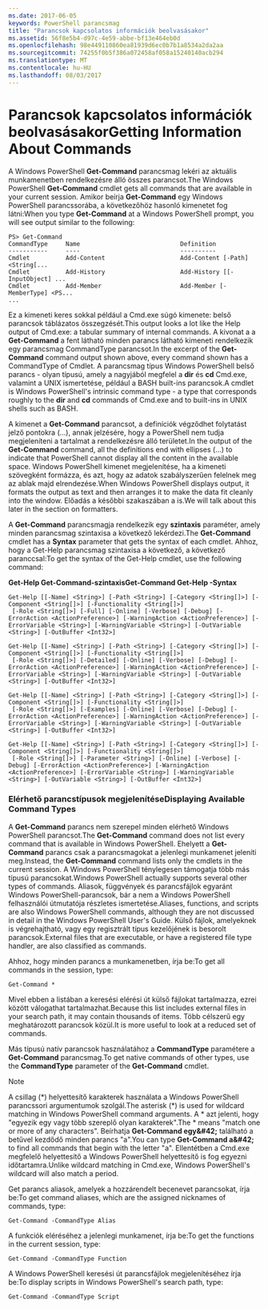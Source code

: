 ```yaml
---
ms.date: 2017-06-05
keywords: PowerShell parancsmag
title: "Parancsok kapcsolatos információk beolvasásakor"
ms.assetid: 56f8e5b4-d97c-4e59-abbe-bf13e464eb0d
ms.openlocfilehash: 98e449110860ea81939d6ec0b7b1a8534a2da2aa
ms.sourcegitcommit: 74255f0b5f386a072458af058a15240140acb294
ms.translationtype: MT
ms.contentlocale: hu-HU
ms.lasthandoff: 08/03/2017
---
```

# <a name="getting-information-about-commands"></a><span data-ttu-id="5e86f-103">Parancsok kapcsolatos információk beolvasásakor</span><span class="sxs-lookup"><span data-stu-id="5e86f-103">Getting Information About Commands</span></span>
<span data-ttu-id="5e86f-104">A Windows PowerShell **Get-Command** parancsmag lekéri az aktuális munkamenetben rendelkezésre álló összes parancsot.</span><span class="sxs-lookup"><span data-stu-id="5e86f-104">The Windows PowerShell **Get-Command** cmdlet gets all commands that are available in your current session.</span></span> <span data-ttu-id="5e86f-105">Amikor beírja **Get-Command** egy Windows PowerShell parancssorába, a következőhöz hasonló kimenetet fog látni:</span><span class="sxs-lookup"><span data-stu-id="5e86f-105">When you type **Get-Command** at a Windows PowerShell prompt, you will see output similar to the following:</span></span>

```
PS> Get-Command
CommandType     Name                            Definition
-----------     ----                            ----------
Cmdlet          Add-Content                     Add-Content [-Path] <String[...
Cmdlet          Add-History                     Add-History [[-InputObject] ...
Cmdlet          Add-Member                      Add-Member [-MemberType] <PS...
...
```

<span data-ttu-id="5e86f-106">Ez a kimeneti keres sokkal például a Cmd.exe súgó kimenete: belső parancsok táblázatos összegzését.</span><span class="sxs-lookup"><span data-stu-id="5e86f-106">This output looks a lot like the Help output of Cmd.exe: a tabular summary of internal commands.</span></span> <span data-ttu-id="5e86f-107">A kivonat a a **Get-Command** a fent látható minden parancs látható kimeneti rendelkezik egy parancsmag CommandType parancsot.</span><span class="sxs-lookup"><span data-stu-id="5e86f-107">In the excerpt of the **Get-Command** command output shown above, every command shown has a CommandType of Cmdlet.</span></span> <span data-ttu-id="5e86f-108">A parancsmag típus Windows PowerShell belső parancs - olyan típusú, amely a nagyjából megfelel a **dir** és **cd** Cmd.exe, valamint a UNIX ismertetése, például a BASH built-ins parancsok.</span><span class="sxs-lookup"><span data-stu-id="5e86f-108">A cmdlet is Windows PowerShell's intrinsic command type - a type that corresponds roughly to the **dir** and **cd** commands of Cmd.exe and to built-ins in UNIX shells such as BASH.</span></span>

<span data-ttu-id="5e86f-109">A kimenet a **Get-Command** parancsot, a definíciók végződhet folytatást jelző pontokra (...), annak jelzésére, hogy a PowerShell nem tudja megjeleníteni a tartalmat a rendelkezésre álló területet.</span><span class="sxs-lookup"><span data-stu-id="5e86f-109">In the output of the **Get-Command** command, all the definitions end with ellipses (...) to indicate that PowerShell cannot display all the content in the available space.</span></span> <span data-ttu-id="5e86f-110">Windows PowerShell kimenet megjelenítése, ha a kimeneti szövegként formázza, és azt, hogy az adatok szabályszerűen felelnek meg az ablak majd elrendezése.</span><span class="sxs-lookup"><span data-stu-id="5e86f-110">When Windows PowerShell displays output, it formats the output as text and then arranges it to make the data fit cleanly into the window.</span></span> <span data-ttu-id="5e86f-111">Előadás a későbbi szakaszában a is.</span><span class="sxs-lookup"><span data-stu-id="5e86f-111">We will talk about this later in the section on formatters.</span></span>

<span data-ttu-id="5e86f-112">A **Get-Command** parancsmagja rendelkezik egy **szintaxis** paraméter, amely minden parancsmag szintaxisa a következő lekérdezi.</span><span class="sxs-lookup"><span data-stu-id="5e86f-112">The **Get-Command** cmdlet has a **Syntax** parameter that gets the syntax of each cmdlet.</span></span> <span data-ttu-id="5e86f-113">Ahhoz, hogy a Get-Help parancsmag szintaxisa a következő, a következő paranccsal:</span><span class="sxs-lookup"><span data-stu-id="5e86f-113">To get the syntax of the Get-Help cmdlet, use the following command:</span></span>

<span data-ttu-id="5e86f-114">**Get-Help Get-Command-szintaxis**</span><span class="sxs-lookup"><span data-stu-id="5e86f-114">**Get-Command Get-Help -Syntax**</span></span>

```
Get-Help [[-Name] <String>] [-Path <String>] [-Category <String[]>] [-Component <String[]>] [-Functionality <String[]>]
 [-Role <String[]>] [-Full] [-Online] [-Verbose] [-Debug] [-ErrorAction <ActionPreference>] [-WarningAction <ActionPreference>] [-ErrorVariable <String>] [-WarningVariable <String>] [-OutVariable <String>] [-OutBuffer <Int32>]

Get-Help [[-Name] <String>] [-Path <String>] [-Category <String[]>] [-Component <String[]>] [-Functionality <String[]>]
 [-Role <String[]>] [-Detailed] [-Online] [-Verbose] [-Debug] [-ErrorAction <ActionPreference>] [-WarningAction <ActionPreference>] [-ErrorVariable <String>] [-WarningVariable <String>] [-OutVariable <String>] [-OutBuffer <Int32>]

Get-Help [[-Name] <String>] [-Path <String>] [-Category <String[]>] [-Component <String[]>] [-Functionality <String[]>]
 [-Role <String[]>] [-Examples] [-Online] [-Verbose] [-Debug] [-ErrorAction <ActionPreference>] [-WarningAction <ActionPreference>] [-ErrorVariable <String>] [-WarningVariable <String>] [-OutVariable <String>] [-OutBuffer <Int32>]

Get-Help [[-Name] <String>] [-Path <String>] [-Category <String[]>] [-Component <String[]>] [-Functionality <String[]>]
 [-Role <String[]>] [-Parameter <String>] [-Online] [-Verbose] [-Debug] [-ErrorAction <ActionPreference>] [-WarningAction <ActionPreference>] [-ErrorVariable <String>] [-WarningVariable <String>] [-OutVariable <String>] [-OutBuffer <Int32>]
```

### <a name="displaying-available-command-types"></a><span data-ttu-id="5e86f-115">Elérhető parancstípusok megjelenítése</span><span class="sxs-lookup"><span data-stu-id="5e86f-115">Displaying Available Command Types</span></span>
<span data-ttu-id="5e86f-116">A **Get-Command** parancs nem szerepel minden elérhető Windows PowerShell parancsot.</span><span class="sxs-lookup"><span data-stu-id="5e86f-116">The **Get-Command** command does not list every command that is available in Windows PowerShell.</span></span> <span data-ttu-id="5e86f-117">Ehelyett a **Get-Command** parancs csak a parancsmagokat a jelenlegi munkamenet jeleníti meg.</span><span class="sxs-lookup"><span data-stu-id="5e86f-117">Instead, the **Get-Command** command lists only the cmdlets in the current session.</span></span> <span data-ttu-id="5e86f-118">A Windows PowerShell ténylegesen támogatja több más típusú parancsokat.</span><span class="sxs-lookup"><span data-stu-id="5e86f-118">Windows PowerShell actually supports several other types of commands.</span></span> <span data-ttu-id="5e86f-119">Aliasok, függvények és parancsfájlok egyaránt Windows PowerShell-parancsok, bár a nem a Windows PowerShell felhasználói útmutatója részletes ismertetése.</span><span class="sxs-lookup"><span data-stu-id="5e86f-119">Aliases, functions, and scripts are also Windows PowerShell commands, although they are not discussed in detail in the Windows PowerShell User's Guide.</span></span> <span data-ttu-id="5e86f-120">Külső fájlok, amelyeknek is végrehajtható, vagy egy regisztrált típus kezelőjének is besorolt parancsok.</span><span class="sxs-lookup"><span data-stu-id="5e86f-120">External files that are executable, or have a registered file type handler, are also classified as commands.</span></span>

<span data-ttu-id="5e86f-121">Ahhoz, hogy minden parancs a munkamenetben, írja be:</span><span class="sxs-lookup"><span data-stu-id="5e86f-121">To get all commands in the session, type:</span></span>

```
Get-Command *
```

<span data-ttu-id="5e86f-122">Mivel ebben a listában a keresési elérési út külső fájlokat tartalmazza, ezrei között válogathat tartalmazhat.</span><span class="sxs-lookup"><span data-stu-id="5e86f-122">Because this list includes external files in your search path, it may contain thousands of items.</span></span> <span data-ttu-id="5e86f-123">Több célszerű egy meghatározott parancsok közül.</span><span class="sxs-lookup"><span data-stu-id="5e86f-123">It is more useful to look at a reduced set of commands.</span></span>

<span data-ttu-id="5e86f-124">Más típusú natív parancsok használatához a **CommandType** paramétere a **Get-Command** parancsmag.</span><span class="sxs-lookup"><span data-stu-id="5e86f-124">To get native commands of other types, use the **CommandType** parameter of the **Get-Command** cmdlet.</span></span>

> [!NOTE]
> <span data-ttu-id="5e86f-125">A csillag (\*) helyettesítő karakterek használata a Windows PowerShell parancssori argumentumok szolgál.</span><span class="sxs-lookup"><span data-stu-id="5e86f-125">The asterisk (\*) is used for wildcard matching in Windows PowerShell command arguments.</span></span> <span data-ttu-id="5e86f-126">A \* azt jelenti, hogy "egyezik egy vagy több szereplő olyan karakterek".</span><span class="sxs-lookup"><span data-stu-id="5e86f-126">The \* means "match one or more of any characters".</span></span> <span data-ttu-id="5e86f-127">Beírhatja **Get-Command egy\&#42;** található a betűvel kezdődő minden parancs "a".</span><span class="sxs-lookup"><span data-stu-id="5e86f-127">You can type **Get-Command a\&#42;** to find all commands that begin with the letter "a".</span></span> <span data-ttu-id="5e86f-128">Ellentétben a Cmd.exe megfelelő helyettesítő a Windows PowerShell helyettesítő is fog egyezni időtartamra.</span><span class="sxs-lookup"><span data-stu-id="5e86f-128">Unlike wildcard matching in Cmd.exe, Windows PowerShell's wildcard will also match a period.</span></span>

<span data-ttu-id="5e86f-129">Get parancs aliasok, amelyek a hozzárendelt becenevet parancsokat, írja be:</span><span class="sxs-lookup"><span data-stu-id="5e86f-129">To get command aliases, which are the assigned nicknames of commands, type:</span></span>

```
Get-Command -CommandType Alias
```

<span data-ttu-id="5e86f-130">A funkciók eléréséhez a jelenlegi munkamenet, írja be:</span><span class="sxs-lookup"><span data-stu-id="5e86f-130">To get the functions in the current session, type:</span></span>

```
Get-Command -CommandType Function
```

<span data-ttu-id="5e86f-131">A Windows PowerShell keresési út parancsfájlok megjelenítéséhez írja be:</span><span class="sxs-lookup"><span data-stu-id="5e86f-131">To display scripts in Windows PowerShell's search path, type:</span></span>

```
Get-Command -CommandType Script
```

